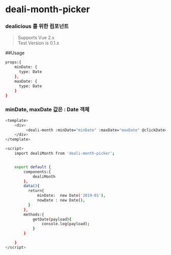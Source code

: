 # deali-month-picker

### dealicious 를 위한 컴포넌트
> Supports Vue 2.x <br>
> Test Version is 0.1.x

##Usage
```bash
props:{
    minDate: {
      type: Date
    },
    maxDate: {
      type: Date
    }
}
```

### minDate, maxDate 값은 : Date 객체

```bash
<template>
    <div>
         <deali-month :minDate="minDate" :maxDate="maxDate" @clickDate="getDate"></deali-month>
    </div>
</template>

<script>
    import dealiMonth from 'deali-month-picker';


    export default {
        components:{
            dealiMonth
        },
        data(){
          return{
              minDate:  new Date('2019-01'),
              nowDate : new Date(),
          }
        },
        methods:{
            getDate(payload){
                console.log(payload);
            }
        }

    }
</script>
```

